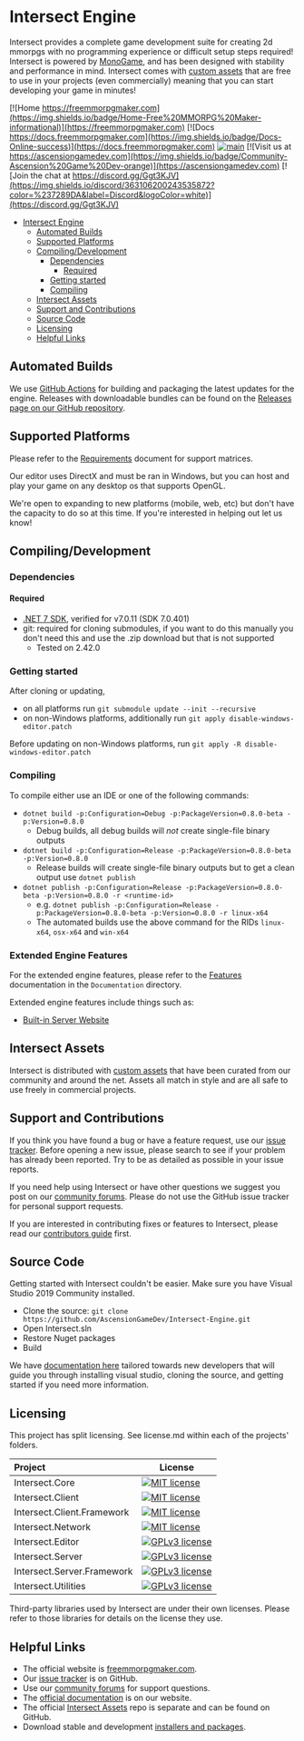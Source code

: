 # Intersect Engine

Intersect provides a complete game development suite for creating 2d mmorpgs with no programming experience or difficult setup steps required! Intersect is powered by [MonoGame](http://monogame.net), and has been designed with stability and performance in mind. Intersect comes with [custom assets](https://github.com/AscensionGameDev/Intersect-Assets) that are free to use in your projects (even commercially) meaning that you can start developing your game in minutes!

[![Home https://freemmorpgmaker.com](https://img.shields.io/badge/Home-Free%20MMORPG%20Maker-informational)](https://freemmorpgmaker.com)
[![Docs https://docs.freemmorpgmaker.com](https://img.shields.io/badge/Docs-Online-success)](https://docs.freemmorpgmaker.com)
[![main](https://github.com/AscensionGameDev/Intersect-Engine/actions/workflows/build.yml/badge.svg)](https://github.com/AscensionGameDev/Intersect-Engine/actions/workflows/build.yml)
[![Visit us at https://ascensiongamedev.com](https://img.shields.io/badge/Community-Ascension%20Game%20Dev-orange)](https://ascensiongamedev.com)
[![Join the chat at https://discord.gg/Ggt3KJV](https://img.shields.io/discord/363106200243535872?color=%237289DA&label=Discord&logoColor=white)](https://discord.gg/Ggt3KJV)

- [Intersect Engine](#intersect-engine)
	- [Automated Builds](#automated-builds)
	- [Supported Platforms](#supported-platforms)
	- [Compiling/Development](#compilingdevelopment)
		- [Dependencies](#dependencies)
			- [Required](#required)
		- [Getting started](#getting-started)
		- [Compiling](#compiling)
	- [Intersect Assets](#intersect-assets)
	- [Support and Contributions](#support-and-contributions)
	- [Source Code](#source-code)
	- [Licensing](#licensing)
	- [Helpful Links](#helpful-links)


## Automated Builds

We use [GitHub Actions](https://github.com/AscensionGameDev/Intersect-Engine/actions) for building and packaging the latest updates for the engine. Releases with downloadable bundles can be found on the [Releases page on our GitHub repository](https://github.com/AscensionGameDev/Intersect-Engine/releases).

## Supported Platforms

Please refer to the [Requirements](./REQUIREMENTS.md) document for support matrices.

Our editor uses DirectX and must be ran in Windows, but you can host and play your game on any desktop os that supports OpenGL.

We're open to expanding to new platforms (mobile, web, etc) but don't have the capacity to do so at this time. If you're interested in helping out let us know!

## Compiling/Development

### Dependencies

#### Required

- [.NET 7 SDK](https://dotnet.microsoft.com/en-us/download/dotnet/7.0), verified for v7.0.11 (SDK 7.0.401)
- git: required for cloning submodules, if you want to do this manually you don't need this and use the .zip download but that is not supported
  - Tested on 2.42.0

### Getting started

After cloning or updating,
- on all platforms run `git submodule update --init --recursive`
- on non-Windows platforms, additionally run `git apply disable-windows-editor.patch`

Before updating on non-Windows platforms, run `git apply -R disable-windows-editor.patch`

### Compiling

To compile either use an IDE or one of the following commands:
- `dotnet build -p:Configuration=Debug -p:PackageVersion=0.8.0-beta -p:Version=0.8.0`
  - Debug builds, all debug builds will _not_ create single-file binary outputs
- `dotnet build -p:Configuration=Release -p:PackageVersion=0.8.0-beta -p:Version=0.8.0`
	- Release builds will create single-file binary outputs but to get a clean output use `dotnet publish`
- `dotnet publish -p:Configuration=Release -p:PackageVersion=0.8.0-beta -p:Version=0.8.0 -r <runtime-id>`
	- e.g. `dotnet publish -p:Configuration=Release -p:PackageVersion=0.8.0-beta -p:Version=0.8.0 -r linux-x64`
	- The automated builds use the above command for the RIDs `linux-x64`, `osx-x64` and `win-x64`

### Extended Engine Features

For the extended engine features, please refer to the [Features](./Documentation/Features.md) documentation in the `Documentation` directory.

Extended engine features include things such as:
- [Built-in Server Website](./Documentation/Features.md#homepage)

## Intersect Assets

Intersect is distributed with [custom assets](https://github.com/AscensionGameDev/Intersect-Assets) that have been curated from our community and around the net. Assets all match in style and are all safe to use freely in commercial projects.


## Support and Contributions

If you think you have found a bug or have a feature request, use our [issue tracker](https://github.com/AscensionGameDev/Intersect-Engine/issues). Before opening a new issue, please search to see if your problem has already been reported.  Try to be as detailed as possible in your issue reports.

If you need help using Intersect or have other questions we suggest you post on our [community forums](https://ascensiongamedev.com).  Please do not use the GitHub issue tracker for personal support requests.

If you are interested in contributing fixes or features to Intersect, please read our [contributors guide](CONTRIBUTING.md) first.


## Source Code

Getting started with Intersect couldn't be easier. Make sure you have Visual Studio 2019 Community installed.

 * Clone the source: `git clone https://github.com/AscensionGameDev/Intersect-Engine.git`
 * Open Intersect.sln
 * Restore Nuget packages
 * Build

We have [documentation here](https://docs.freemmorpgmaker.com/developer/start/vs.html) tailored towards new developers that will guide you through installing visual studio, cloning the source, and getting started if you need more information.


## Licensing

This project has split licensing. See license.md within each of the projects' folders.

| Project                    | License                                                                                                                                      |
| :------------------------- | -------------------------------------------------------------------------------------------------------------------------------------------- |
| Intersect.Core             | [![MIT license](https://img.shields.io/badge/License-MIT-blue.svg)](https://tldrlegal.com/license/mit-license)                               |
| Intersect.Client           | [![MIT license](https://img.shields.io/badge/License-MIT-blue.svg)](https://tldrlegal.com/license/mit-license)                               |
| Intersect.Client.Framework | [![MIT license](https://img.shields.io/badge/License-MIT-blue.svg)](https://tldrlegal.com/license/mit-license)                               |
| Intersect.Network          | [![MIT license](https://img.shields.io/badge/License-MIT-blue.svg)](https://tldrlegal.com/license/mit-license)                               |
| Intersect.Editor           | [![GPLv3 license](https://img.shields.io/badge/License-GPLv3-blue.svg)](https://tldrlegal.com/license/gnu-general-public-license-v3-(gpl-3)) |
| Intersect.Server           | [![GPLv3 license](https://img.shields.io/badge/License-GPLv3-blue.svg)](https://tldrlegal.com/license/gnu-general-public-license-v3-(gpl-3)) |
| Intersect.Server.Framework | [![GPLv3 license](https://img.shields.io/badge/License-GPLv3-blue.svg)](https://tldrlegal.com/license/gnu-general-public-license-v3-(gpl-3)) |
| Intersect.Utilities        | [![GPLv3 license](https://img.shields.io/badge/License-GPLv3-blue.svg)](https://tldrlegal.com/license/gnu-general-public-license-v3-(gpl-3)) |

Third-party libraries used by Intersect are under their own licenses.  Please refer to those libraries for details on the license they use.


## Helpful Links

 * The official website is [freemmorpgmaker.com](https://freemmorpgmaker.com).
 * Our [issue tracker](https://github.com/AscensionGameDev/Intersect-Engine/issues) is on GitHub.
 * Use our [community forums](https://ascensiongamedev.com/) for support questions.
 * The [official documentation](https://docs.freemmorpgmaker.com) is on our website.
 * The official [Intersect Assets](https://github.com/AscensionGameDev/Intersect-Assets) repo is separate and can be found on GitHub.
 * Download stable and development [installers and packages](https://freemmorpgmaker.com/download).
